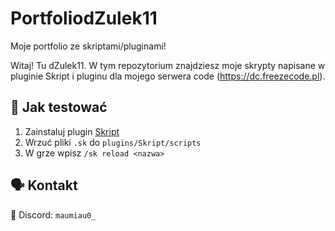 # PortfoliodZulek11
Moje portfolio ze skriptami/pluginami!

Witaj! Tu dZulek11. W tym repozytorium znajdziesz moje skrypty napisane w pluginie Skript i pluginu dla mojego serwera code (https://dc.freezecode.pl).

## 🧪 Jak testować

1. Zainstaluj plugin [Skript](https://github.com/SkriptLang/Skript)
2. Wrzuć pliki `.sk` do `plugins/Skript/scripts`
3. W grze wpisz `/sk reload <nazwa>`

## 🗣️ Kontakt

📧 Discord: `maumiau0_`  
